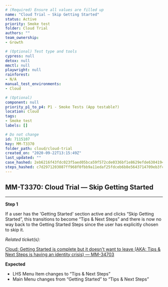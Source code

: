 ```yaml
---
# (Required) Ensure all values are filled up
name: "Cloud Trial — Skip Getting Started"
status: Active
priority: Smoke test
folder: Cloud Trial
authors: ""
team_ownership: 
- Growth

# (Optional) Test type and tools
cypress: null
detox: null
mmctl: null
playwright: null
rainforest: 
- N/A
manual_test_environments: 
- Cloud

# (Optional)
component: null
priority_p1_to_p4: P1 - Smoke Tests (App testable?)
location: Cloud
tags: 
- Smoke test
labels: []

# Do not change
id: 7115107
key: MM-T3370
folder_path: cloud/cloud-trial
created_on: "2020-09-22T13:15:49Z"
last_updated: ""
case_hashed: 2eb6216f43fdc023f5aed05bca59f572cde0336bf1e8629efde6304194ec19a2ac81637d0d6a3e412d419b236ca5c35b
steps_hashed: c7d2971203087ff968f0fbb9a11edaf25fdceb6b8e5643714709eb3fc8556b029d782c4d3ff60be42a06417fb943db81
---
```


## MM-T3370: Cloud Trial — Skip Getting Started

---

**Step 1**

If a user has the 'Getting Started' section active and clicks “Skip Getting Started”, this transitions to become “Tips & Next Steps” and there is now no way back to the Getting Started Steps since the user has explicitly chosen to skip it.

_Related ticket(s):_

[Cloud: Getting Started is complete but it doesn't want to leave (AKA: Tips & Next Steps is having an identity crisis) — MM-34703](https://mattermost.atlassian.net/browse/MM-34703)

**Expected**

- LHS Menu Item changes to “Tips & Next Steps”
- Main Menu changes from “Getting Started” to “Tips & Next Steps”
